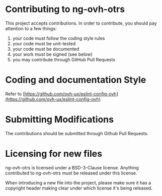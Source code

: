 # Contributing to ng-ovh-otrs

This project accepts contributions. In order to contribute, you should
pay attention to a few things:

1. your code must follow the coding style rules
2. your code must be unit-tested
3. your code must be documented
4. your work must be signed (see below)
5. you may contribute through GitHub Pull Requests

# Coding and documentation Style

Refer to [https://github.com/ovh-ux/eslint-config-ovh](https://github.com/ovh-ux/eslint-config-ovh)

# Submitting Modifications

The contributions should be submitted through Github Pull Requests.

# Licensing for new files

ng-ovh-otrs is licensed under a BSD-3-Clause license. Anything
contributed to ng-ovh-otrs must be released under this license.

When introducing a new file into the project, please make sure it has a
copyright header making clear under which license it's being released.
